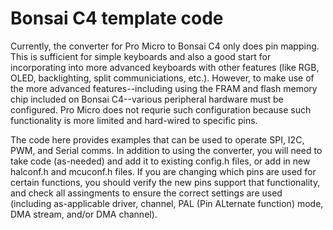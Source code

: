 # Bonsai C4 template code

Currently, the converter for Pro Micro to Bonsai C4 only does pin mapping. This is sufficient for simple keyboards and also a good start for
incorporating into more advanced keyboards with other features (like RGB, OLED, backlighting, split communiciations, etc.). However, to make
use of the more advanced features--including using the FRAM and flash memory chip included on Bonsai C4--various peripheral hardware must
be configured. Pro Micro does not requrie such configuration because such functionality is more limited and hard-wired to specific pins.

The code here provides examples that can be used to operate SPI, I2C, PWM, and Serial comms. In addition to using the converter, you will
need to take code (as-needed) and add it to existing config.h files, or add in new halconf.h and mcuconf.h files. If you are changing which 
pins are used for certain functions, you should verify the new pins support that functionality, and check all assingments to ensure the correct settings are used (including as-applicable driver, channel, PAL (Pin ALternate function) mode, DMA stream, and/or DMA channel).
